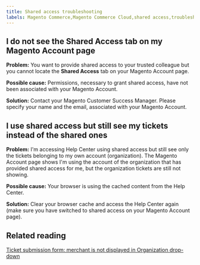 ```yaml
---
title: Shared access troubleshooting
labels: Magento Commerce,Magento Commerce Cloud,shared access,troubleshooting
---
```


## I do not see the Shared Access tab on my Magento Account page

 **Problem:** You want to provide shared access to your trusted colleague but you cannot locate the **Shared Access** tab on your Magento Account page.

 **Possible cause:** Permissions, necessary to grant shared access, have not been associated with your Magento Account.

 **Solution:** Contact your Magento Customer Success Manager. Please specify your name and the email, associated with your Magento Account.

## I use shared access but still see my tickets instead of the shared ones

 **Problem:** I'm accessing Help Center using shared access but still see only the tickets belonging to my own account (organization). The Magento Account page shows I'm using the account of the organization that has provided shared access for me, but the organization tickets are still not showing.

 **Possible cause:** Your browser is using the cached content from the Help Center.

 **Solution:** Clear your browser cache and access the Help Center again (make sure you have switched to shared access on your Magento Account page).

## Related reading

[Ticket submission form: merchant is not displayed in Organization drop-down](https://support.magento.com/hc/en-us/articles/360000913794#merchant-not-displayed)
